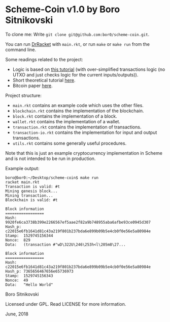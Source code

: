 Scheme-Coin v1.0 by Boro Sitnikovski
====================================
To clone me: Write `git clone git@github.com:bor0/scheme-coin.git`.

You can run [DrRacket](https://racket-lang.org/) with `main.rkt`, or run `make` or `make run` from the command line.

Some readings related to the project:
- Logic is based on [this tutorial](https://medium.com/programmers-blockchain/create-simple-blockchain-java-tutorial-from-scratch-6eeed3cb03fa) (with over-simplified transactions logic (no UTXO and just checks logic for the current inputs/outputs)).
- Short theoretical tutorial [here](https://blockgeeks.com/guides/what-is-bitcoin/).
- Bitcoin paper [here](https://bitcoin.org/bitcoin.pdf).

Project structure:
- `main.rkt` contains an example code which uses the other files.
- `blockchain.rkt` contains the implementation of the blockchain.
- `block.rkt` contains the implementation of a block.
- `wallet.rkt` contains the implementation of a wallet.
- `transaction.rkt` contains the implementation of transactions.
- `transaction-io.rkt` contains the implementation for input and output transactions.
- `utils.rkt` contains some generally useful procedures.

Note that this is just an example cryptocurrency implementation in Scheme and is not intended to be run in production.

Example output:
```
boro@bor0:~/Desktop/scheme-coin$ make run
racket main.rkt
Transaction is valid: #t
Mining genesis block...
Mining transaction...
Blockchain is valid: #t

Block information
=================
Hash:	9920fe6ca3738b399e2266567ef5aae2f82a9b748955aba6afbe93ce0945d307
Hash_p:	c22015e6fb1641d81c43a219f801b237bda6e899b09b5e4cb0f0e56e5a80984e
Stamp:	1529745156344
Nonce:	829
Data:	(transaction #"wD\322U\246\253h<l\205m8\27...

Block information
=================
Hash:	c22015e6fb1641d81c43a219f801b237bda6e899b09b5e4cb0f0e56e5a80984e
Hash_p:	7365656467656e65736973
Stamp:	1529745156343
Nonce:	49
Data:	"Hello World"
```

Boro Sitnikovski

Licensed under GPL.  Read LICENSE for more information.

June, 2018
